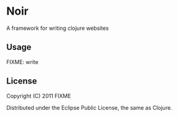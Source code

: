 # Noir

A framework for writing clojure websites

## Usage

FIXME: write

## License

Copyright (C) 2011 FIXME

Distributed under the Eclipse Public License, the same as Clojure.
